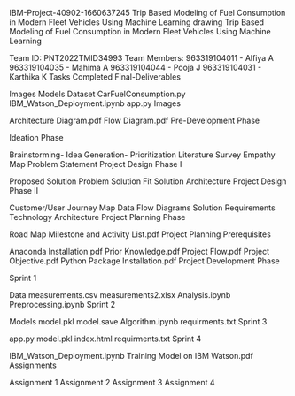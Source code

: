 IBM-Project-40902-1660637245
Trip Based Modeling of Fuel Consumption in Modern Fleet Vehicles Using Machine Learning
drawing
Trip Based Modeling of Fuel Consumption in Modern Fleet Vehicles Using Machine Learning

Team ID: PNT2022TMID34993
Team Members:
963319104011 - Alfiya A
963319104035 - Mahima A
963319104044 - Pooja J
963319104031 - Karthika K
Tasks Completed
Final-Deliverables

Images
Models
Dataset
 CarFuelConsumption.py
 IBM_Watson_Deployment.ipynb
 app.py
Images

 Architecture Diagram.pdf
 Flow Diagram.pdf
Pre-Development Phase

Ideation Phase

 Brainstorming- Idea Generation- Prioritization
 Literature Survey
 Empathy Map
 Problem Statement
Project Design Phase I

 Proposed Solution
 Problem Solution Fit
 Solution Architecture
Project Design Phase II

 Customer/User Journey Map
 Data Flow Diagrams
 Solution Requirements
 Technology Architecture
Project Planning Phase

 Road Map
 Milestone and Activity List.pdf
 Project Planning
Prerequisites

 Anaconda Installation.pdf
 Prior Knowledge.pdf
 Project Flow.pdf
 Project Objective.pdf
 Python Package Installation.pdf
Project Development Phase

Sprint 1

Data
 measurements.csv
 measurements2.xlsx
 Analysis.ipynb
 Preprocessing.ipynb
Sprint 2

Models
 model.pkl
 model.save
 Algorithm.ipynb
 requirments.txt
Sprint 3

 app.py
 model.pkl
 index.html
 requirments.txt
Sprint 4

 IBM_Watson_Deployment.ipynb
 Training Model on IBM Watson.pdf
Assignments

 Assignment 1
 Assignment 2
 Assignment 3
 Assignment 4
